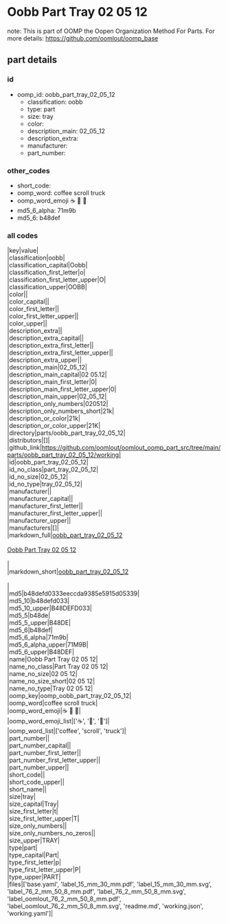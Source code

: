 # Oobb Part Tray 02 05 12  

note: This is part of OOMP the Oopen Organization Method For Parts. For more details: https://github.com/oomlout/oomp_base

##  part details





### id
* oomp_id: oobb_part_tray_02_05_12
  * classification: oobb
  * type: part
  * size: tray
  * color: 
  * description_main: 02_05_12
  * description_extra: 
  * manufacturer: 
  * part_number: 

### other_codes
* short_code: 
* oomp_word: coffee scroll truck
* oomp_word_emoji :coffee: :scroll: :truck:
* md5_6_alpha: 71m9b
* md5_6: b48def

### all codes 
|key|value|  
|classification|oobb|  
|classification_capital|Oobb|  
|classification_first_letter|o|  
|classification_first_letter_upper|O|  
|classification_upper|OOBB|  
|color||  
|color_capital||  
|color_first_letter||  
|color_first_letter_upper||  
|color_upper||  
|description_extra||  
|description_extra_capital||  
|description_extra_first_letter||  
|description_extra_first_letter_upper||  
|description_extra_upper||  
|description_main|02_05_12|  
|description_main_capital|02 05.12|  
|description_main_first_letter|0|  
|description_main_first_letter_upper|0|  
|description_main_upper|02_05_12|  
|description_only_numbers|020512|  
|description_only_numbers_short|21k|  
|description_or_color|21k|  
|description_or_color_upper|21K|  
|directory|parts/oobb_part_tray_02_05_12|  
|distributors|[]|  
|github_link|https://github.com/oomlout/oomlout_oomp_part_src/tree/main/parts/oobb_part_tray_02_05_12/working|  
|id|oobb_part_tray_02_05_12|  
|id_no_class|part_tray_02_05_12|  
|id_no_size|02_05_12|  
|id_no_type|tray_02_05_12|  
|manufacturer||  
|manufacturer_capital||  
|manufacturer_first_letter||  
|manufacturer_first_letter_upper||  
|manufacturer_upper||  
|manufacturers|[]|  
|markdown_full|[oobb_part_tray_02_05_12](https://github.com/oomlout/oomlout_oomp_part_src/tree/main/parts/oobb_part_tray_02_05_12/working)<br>[](https://github.com/oomlout/oomlout_oomp_part_src/tree/main/parts/oobb_part_tray_02_05_12/working)<br>[Oobb Part Tray 02 05 12](https://github.com/oomlout/oomlout_oomp_part_src/tree/main/parts/oobb_part_tray_02_05_12/working)<br><br>|  
|markdown_short|[oobb_part_tray_02_05_12](https://github.com/oomlout/oomlout_oomp_part_src/tree/main/parts/oobb_part_tray_02_05_12/working)<br><br>|  
|md5|b48defd0333eeccda9385e5915d05339|  
|md5_10|b48defd033|  
|md5_10_upper|B48DEFD033|  
|md5_5|b48de|  
|md5_5_upper|B48DE|  
|md5_6|b48def|  
|md5_6_alpha|71m9b|  
|md5_6_alpha_upper|71M9B|  
|md5_6_upper|B48DEF|  
|name|Oobb Part Tray 02 05 12|  
|name_no_class|Part Tray 02 05 12|  
|name_no_size|02 05 12|  
|name_no_size_short|02 05 12|  
|name_no_type|Tray 02 05 12|  
|oomp_key|oomp_oobb_part_tray_02_05_12|  
|oomp_word|coffee scroll truck|  
|oomp_word_emoji|:coffee: :scroll: :truck:|  
|oomp_word_emoji_list|[':coffee:', ':scroll:', ':truck:']|  
|oomp_word_list|['coffee', 'scroll', 'truck']|  
|part_number||  
|part_number_capital||  
|part_number_first_letter||  
|part_number_first_letter_upper||  
|part_number_upper||  
|short_code||  
|short_code_upper||  
|short_name||  
|size|tray|  
|size_capital|Tray|  
|size_first_letter|t|  
|size_first_letter_upper|T|  
|size_only_numbers||  
|size_only_numbers_no_zeros||  
|size_upper|TRAY|  
|type|part|  
|type_capital|Part|  
|type_first_letter|p|  
|type_first_letter_upper|P|  
|type_upper|PART|  
|files|['base.yaml', 'label_15_mm_30_mm.pdf', 'label_15_mm_30_mm.svg', 'label_76_2_mm_50_8_mm.pdf', 'label_76_2_mm_50_8_mm.svg', 'label_oomlout_76_2_mm_50_8_mm.pdf', 'label_oomlout_76_2_mm_50_8_mm.svg', 'readme.md', 'working.json', 'working.yaml']|  
